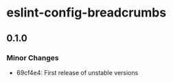 # eslint-config-breadcrumbs

## 0.1.0

### Minor Changes

- 69cf4e4: First release of unstable versions
